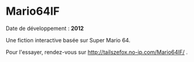 Mario64IF
=========

Date de développement : **2012**

Une fiction interactive basée sur Super Mario 64.

Pour l'essayer, rendez-vous sur http://tailszefox.no-ip.com/Mario64IF/ .
